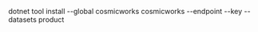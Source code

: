 dotnet tool install --global cosmicworks
cosmicworks --endpoint <cosmos-endpoint> --key <cosmos-key> --datasets product
